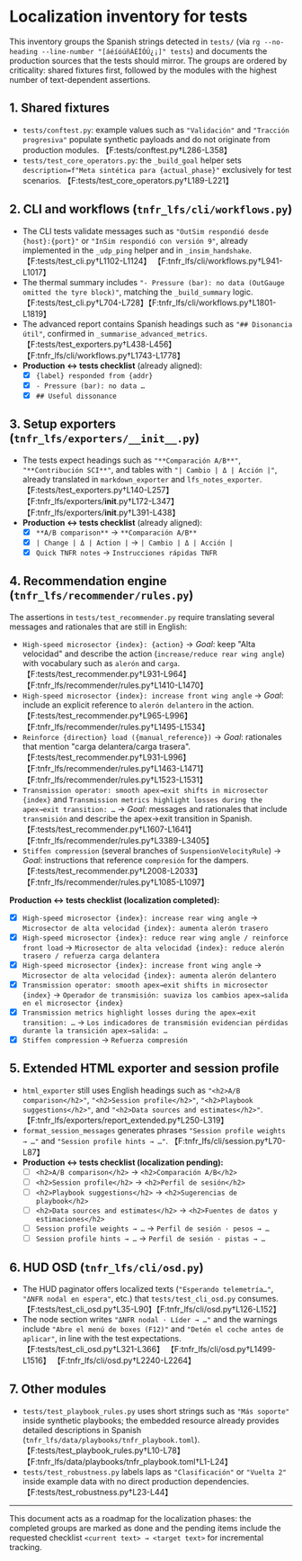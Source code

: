 # Localization inventory for tests

This inventory groups the Spanish strings detected in `tests/` (via
`rg --no-heading --line-number "[áéíóúñÁÉÍÓÚ¿¡]" tests`) and documents the
production sources that the tests should mirror. The groups are ordered by
criticality: shared fixtures first, followed by the modules with the highest
number of text-dependent assertions.

## 1. Shared fixtures
- `tests/conftest.py`: example values such as `"Validación"` and
  `"Tracción progresiva"` populate synthetic payloads and do not originate from
  production modules. 【F:tests/conftest.py†L286-L358】
- `tests/test_core_operators.py`: the `_build_goal` helper sets
  `description=f"Meta sintética para {actual_phase}"` exclusively for test
  scenarios. 【F:tests/test_core_operators.py†L189-L221】

## 2. CLI and workflows (`tnfr_lfs/cli/workflows.py`)
- The CLI tests validate messages such as `"OutSim respondió desde {host}:{port}"`
  or `"InSim respondió con versión 9"`, already implemented in the `_udp_ping`
  helper and in `_insim_handshake`. 【F:tests/test_cli.py†L1102-L1124】
  【F:tnfr_lfs/cli/workflows.py†L941-L1017】
- The thermal summary includes `"- Pressure (bar): no data (OutGauge omitted the
  tyre block)"`, matching the `_build_summary` logic.
  【F:tests/test_cli.py†L704-L728】【F:tnfr_lfs/cli/workflows.py†L1801-L1819】
- The advanced report contains Spanish headings such as `"## Disonancia útil"`,
  confirmed in `_summarise_advanced_metrics`.
  【F:tests/test_exporters.py†L438-L456】【F:tnfr_lfs/cli/workflows.py†L1743-L1778】
- **Production ↔ tests checklist** (already aligned):
  - [x] `{label} responded from {addr}`
  - [x] `- Pressure (bar): no data …`
  - [x] `## Useful dissonance`

## 3. Setup exporters (`tnfr_lfs/exporters/__init__.py`)
- The tests expect headings such as `"**Comparación A/B**"`,
  `"**Contribución SCI**"`, and tables with `"| Cambio | Δ | Acción |"`, already
  translated in `markdown_exporter` and `lfs_notes_exporter`.
  【F:tests/test_exporters.py†L140-L257】
  【F:tnfr_lfs/exporters/__init__.py†L172-L347】
  【F:tnfr_lfs/exporters/__init__.py†L391-L438】
- **Production ↔ tests checklist** (already aligned):
  - [x] `**A/B comparison**` → `**Comparación A/B**`
  - [x] `| Change | Δ | Action |` → `| Cambio | Δ | Acción |`
  - [x] `Quick TNFR notes` → `Instrucciones rápidas TNFR`

## 4. Recommendation engine (`tnfr_lfs/recommender/rules.py`)
The assertions in `tests/test_recommender.py` require translating several
messages and rationales that are still in English:

- `High-speed microsector {index}: {action}` → _Goal_: keep "Alta velocidad" and
  describe the action (`increase/reduce rear wing angle`) with vocabulary such
  as `alerón` and `carga`.【F:tests/test_recommender.py†L931-L964】
  【F:tnfr_lfs/recommender/rules.py†L1410-L1470】
- `High-speed microsector {index}: increase front wing angle` → _Goal_: include
  an explicit reference to `alerón delantero` in the action.
  【F:tests/test_recommender.py†L965-L996】
  【F:tnfr_lfs/recommender/rules.py†L1495-L1534】
- `Reinforce {direction} load ({manual_reference})` → _Goal_: rationales that
  mention "carga delantera/carga trasera".
  【F:tests/test_recommender.py†L931-L996】
  【F:tnfr_lfs/recommender/rules.py†L1463-L1471】
  【F:tnfr_lfs/recommender/rules.py†L1523-L1531】
- `Transmission operator: smooth apex→exit shifts in microsector {index}` and
  `Transmission metrics highlight losses during the apex→exit transition: …` →
  _Goal_: messages and rationales that include `transmisión` and describe the
  apex→exit transition in Spanish.
  【F:tests/test_recommender.py†L1607-L1641】
  【F:tnfr_lfs/recommender/rules.py†L3389-L3405】
- `Stiffen compression` (several branches of `SuspensionVelocityRule`) → _Goal_:
  instructions that reference `compresión` for the dampers.
  【F:tests/test_recommender.py†L2008-L2033】
  【F:tnfr_lfs/recommender/rules.py†L1085-L1097】

**Production ↔ tests checklist (localization completed):**
- [x] `High-speed microsector {index}: increase rear wing angle` → `Microsector
  de alta velocidad {index}: aumenta alerón trasero`
- [x] `High-speed microsector {index}: reduce rear wing angle / reinforce front
  load` → `Microsector de alta velocidad {index}: reduce alerón trasero /
  refuerza carga delantera`
- [x] `High-speed microsector {index}: increase front wing angle` → `Microsector
  de alta velocidad {index}: aumenta alerón delantero`
- [x] `Transmission operator: smooth apex→exit shifts in microsector {index}` →
  `Operador de transmisión: suaviza los cambios apex→salida en el microsector
  {index}`
- [x] `Transmission metrics highlight losses during the apex→exit transition:
  …` → `Los indicadores de transmisión evidencian pérdidas durante la transición
  apex→salida: …`
- [x] `Stiffen compression` → `Refuerza compresión`

## 5. Extended HTML exporter and session profile
- `html_exporter` still uses English headings such as `"<h2>A/B comparison</h2>"`,
  `"<h2>Session profile</h2>"`, `"<h2>Playbook suggestions</h2>"`, and
  `"<h2>Data sources and estimates</h2>"`.
  【F:tnfr_lfs/exporters/report_extended.py†L250-L319】
- `format_session_messages` generates phrases `"Session profile weights → …"`
  and `"Session profile hints → …"`.
  【F:tnfr_lfs/cli/session.py†L70-L87】
- **Production ↔ tests checklist (localization pending):**
  - [ ] `<h2>A/B comparison</h2>` → `<h2>Comparación A/B</h2>`
  - [ ] `<h2>Session profile</h2>` → `<h2>Perfil de sesión</h2>`
  - [ ] `<h2>Playbook suggestions</h2>` → `<h2>Sugerencias de playbook</h2>`
  - [ ] `<h2>Data sources and estimates</h2>` → `<h2>Fuentes de datos y estimaciones</h2>`
  - [ ] `Session profile weights → …` → `Perfil de sesión · pesos → …`
  - [ ] `Session profile hints → …` → `Perfil de sesión · pistas → …`

## 6. HUD OSD (`tnfr_lfs/cli/osd.py`)
- The HUD paginator offers localized texts (`"Esperando telemetría…"`,
  `"ΔNFR nodal en espera"`, etc.) that `tests/test_cli_osd.py` consumes.
  【F:tests/test_cli_osd.py†L35-L90】【F:tnfr_lfs/cli/osd.py†L126-L152】
- The node section writes `"ΔNFR nodal · Líder → …"` and the warnings include
  `"Abre el menú de boxes (F12)"` and `"Detén el coche antes de aplicar"`, in
  line with the test expectations.
  【F:tests/test_cli_osd.py†L321-L366】
  【F:tnfr_lfs/cli/osd.py†L1499-L1516】
  【F:tnfr_lfs/cli/osd.py†L2240-L2264】

## 7. Other modules
- `tests/test_playbook_rules.py` uses short strings such as `"Más soporte"`
  inside synthetic playbooks; the embedded resource already provides detailed
  descriptions in Spanish (`tnfr_lfs/data/playbooks/tnfr_playbook.toml`).
  【F:tests/test_playbook_rules.py†L10-L78】
  【F:tnfr_lfs/data/playbooks/tnfr_playbook.toml†L1-L24】
- `tests/test_robustness.py` labels laps as `"Clasificación"` or `"Vuelta 2"`
  inside example data with no direct production dependencies.
  【F:tests/test_robustness.py†L23-L44】

---

This document acts as a roadmap for the localization phases: the completed
groups are marked as done and the pending items include the requested checklist
`<current text> → <target text>` for incremental tracking.
